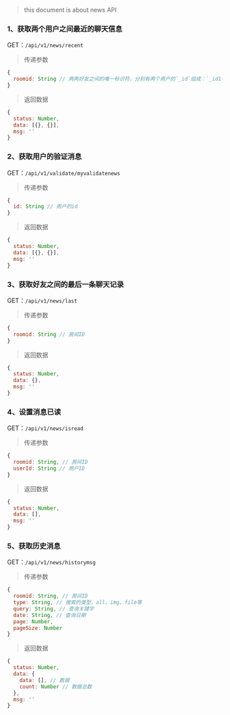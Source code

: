 
> this document is about news API

### 1、获取两个用户之间最近的聊天信息

GET：`/api/v1/news/recent`

> 传递参数

```JavaScript
{
  roomid: String // 两两好友之间的唯一标识符，分别有两个用户的`_id`组成：`_id1-_id2`
}
```
> 返回数据
```javascript
{
  status: Number,
  data: [{}, {}],
  msg: ''
}
```

### 2、获取用户的验证消息

GET：`/api/v1/validate/myvalidatenews`

> 传递参数

```JavaScript
{
  id: String // 用户的id
}
```
> 返回数据
```javascript
{
  status: Number,
  data: [{}, {}],
  msg: ''
}
```

### 3、获取好友之间的最后一条聊天记录

GET：`/api/v1/news/last`

> 传递参数

```JavaScript
{
  roomid: String // 房间ID
}
```
> 返回数据
```javascript
{
  status: Number,
  data: {},
  msg: ''
}
```

### 4、设置消息已读

GET：`/api/v1/news/isread`

> 传递参数

```JavaScript
{
  roomid: String, // 房间ID
  userId: String // 用户ID
}
```
> 返回数据
```javascript
{
  status: Number,
  data: [],
  msg: ''
}
```

### 5、获取历史消息

GET：`/api/v1/news/historymsg`

> 传递参数

```JavaScript
{
  roomid: String, // 房间ID
  type: String, // 搜索的类型，all、img、file等
  query: String, // 查询关键字
  date: String, // 查询日期
  page: Number,
  pageSize: Number
}
```
> 返回数据
```javascript
{
  status: Number,
  data: {
    data: [], // 数据
    count: Number // 数据总数
  },
  msg: ''
}
```
